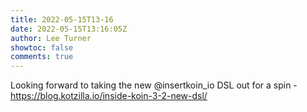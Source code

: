 ```yaml
---
title: 2022-05-15T13-16
date: 2022-05-15T13:16:05Z
author: Lee Turner
showtoc: false
comments: true
---
```


Looking forward to taking the new @insertkoin_io  DSL out for a spin - https://blog.kotzilla.io/inside-koin-3-2-new-dsl/

